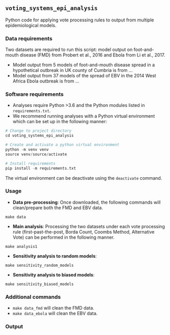 `voting_systems_epi_analysis`
-----------------

Python code for applying vote processing rules to output from multiple epidemiological models.  


### Data requirements

Two datasets are required to run this script: model output on foot-and-mouth disease (FMD) from Probert et al., 2016 and Ebola from Li et al., 2017.  

* Model output from 5 models of foot-and-mouth disease spread in a hypothetical outbreak in UK county of Cumbria is from ... 
* Model output from 37 models of the spread of EBV in the 2014 West Africa Ebola outbreak is from ...  

### Software requirements

* Analyses require Python >3.6 and the Python modules listed in `requirements.txt`.  
* We recommend running analyses with a Python virtual environment which can be set up in the following manner: 

```python
# Change to project directory
cd voting_systems_epi_analysis

# Create and activate a python virtual environment
python -m venv venv
source venv/source/activate

# Install requirements
pip install -m requirements.txt
```
The virtual environment can be deactivate using the `deactivate` command.  

### Usage

* **Data pre-processing**: Once downloaded, the following commands will clean/prepare both the FMD and EBV data.  
```
make data
```

* **Main analysis**: Processing the two datasets under each vote processing rule (first-past-the-post, Borda Count, Coombs Method, Alternative Vote) can be performed in the following manner.  
```
make analysis1
```

* **Sensitivity analysis to random models**: 

```
make sensitivity_random_models
```

* **Sensitivity analysis to biased models**: 

```
make sensitivity_biased_models
```


### Additional commands

* `make data_fmd` will clean the FMD data.  
* `make data_ebola` will clean the EBV data.  

### Output

